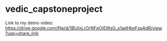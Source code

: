 
# vedic_capstoneproject

Link to my demo video:
https://drive.google.com/file/d/1BIJlxLrOrNFqOjEWsG_s1adHbxFspAdR/view?usp=share_link


